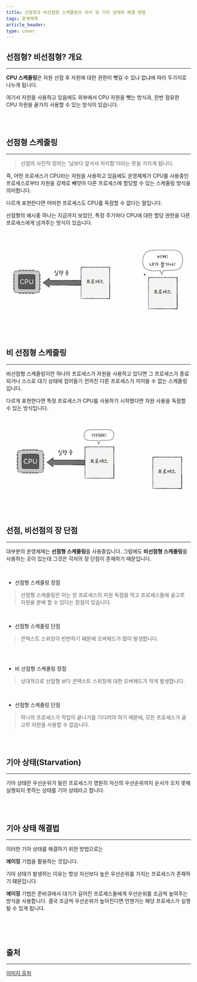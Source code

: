 ```yaml
---
title: 선점형과 비선점형 스케줄링의 차이 및 기아 상태와 해결 방법
tags: 운영체제
article_header:
type: cover
---
```


## 선점형? 비선점형? 개요

---

**CPU 스케줄링**은 자원 선점 후 자원에 대한 권한이 뺏길 수 있냐 없냐에 따라 두가지로 나누게 됩니다.

여기서 자원을 사용하고 있음에도 외부에서 CPU 자원을 뺏는 방식과, 한번 점유한 CPU 자원을 끝가지 사용할 수 있는 방식이 있습니다.

<br>
<br>

## 선점형 스케줄링

---

> 선점의 사전적 정의는 '남보다 앞서서 차지함'이라는 뜻을 가지게 됩니다.

즉, 어떤 프로세스가 CPU라는 자원을 사용하고 있음에도 운영체제가 CPU를 사용중인 프로세스로부터 자원을 강제로 빼앗아 다른 프로세스에 할당할 수 있는
스케줄링 방식을 의미합니다.

다르게 표현한다면 어떠한 프로세스도 CPU를 독점할 수 없다는 말입니다.

선점형의 예시중 하나는 지금까지 보았던, 특정 주기마다 CPU에 대한 할당 권한을 다른 프로세스에게 넘겨주는 방식이 있습니다.

<br>

![](https://raw.githubusercontent.com/jickDo/picture/master/OS/study/cp3/13/preemptive.png)

<br>
<br>

## 비 선점형 스케줄링

---

비선점형 스케줄링이란 하나의 프로세스가 자원을 사용하고 있다면 그 프로세스가 종료되거나
스스로 대기 상태에 접어들기 전까진 다른 프로세스가 끼어들 수 없는 스케줄링입니다.

다르게 표현한다면 특정 프로세스가 CPU를 사용하기 시작했다면 자원 사용을 독점할 수 있는 방식입니다.

<br>

![](https://raw.githubusercontent.com/jickDo/picture/master/OS/study/cp3/13/non_preemptive.png)

<br>
<br>

## 선점, 비선점의 장 단점

---

대부분의 운영체제는 **선점형 스케줄링**를 사용중입니다. 그럼에도 **비선점형 스케줄링**를 사용하는 곳이 있는데 그것은 각자의 장 단점이 존재하기 때문입니다.

<br>

- 선점형 스케줄링 장점

> 선점형 스케줄링은 어는 한 프로세스의 자원 독점을 막고 프로세스들에 골고루 자원을 분배 할 수 있다는 장점이 있습니다.

<br>

- 선점형 스케줄링 단점

> 콘텍스트 스위칭이 빈번하기 떄문에 오버헤드가 많이 발생합니다.

<br>
<br>

- 비 선점형 스케줄링 장점

> 상대적으로 선점형 보다 콘텍스트 스위칭에 대한 오버헤드가 작게 발생합니다.

<br>

- 선점형 스케줄링 단점

> 하나의 프로세스가 작업이 끝나기를 기다려야 하기 때문에, 모든 프로세스가 골고루 자원을 사용할 수 없습니다.


<br>
<br>

## 기아 상태(Starvation)

---

기아 상태란 우선순위가 밀린 프로세스가 영원히 자신의 우선순위까지 순서가 오지 못해 실행되지 못하는 상태를 기아 상태라고 합니다.

<br>
<br>

## 기아 상태 해결법

---

이러한 기아 상태를 해결하기 위한 방법으로는

**에이징** 기법을 활용하는 것입니다.

기아 상태가 발생하는 이유는 항상 자신보다 높은 우선순위를 가지는 프로세스가 존재하기 떄문입니다.

**에이징** 기법은 준비큐에서 대기가 길어진 프로세스들에게 우선순위를 조금씩 높여주는 방식을 사용합니다.
결국 조금씩 우선순위가 높아진다면 언젠가는 해당 프로세스가 실행될 수 있게 됩니다.


<br>
<br>
<br>

## 출처

---

[이미지 출처](https://www.inflearn.com/course/%ED%98%BC%EC%9E%90-%EA%B3%B5%EB%B6%80%ED%95%98%EB%8A%94-%EC%BB%B4%ED%93%A8%ED%84%B0%EA%B5%AC%EC%A1%B0-%EC%9A%B4%EC%98%81%EC%B2%B4%EC%A0%9C/dashboard)

